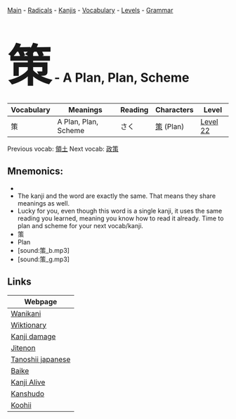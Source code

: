 <style> bigfont {font-size: 100px}</style>
[Main](../README.md) -
[Radicals](../radicals.md) -
[Kanjis](../kanjis.md) -
[Vocabulary](../vocabulary.md) -
[Levels](../levels.md) -
[Grammar](../grammar.md)
# <bigfont> 策</bigfont> - A Plan, Plan, Scheme 

| Vocabulary | Meanings | Reading | Characters | Level |
| --- | --- | --- | --- | --- |
| 策 | A Plan, Plan, Scheme | さく |  [策](../kanjis/策.md) (Plan) | [Level 22](../levels/wk_level22.md) |

Previous vocab: [領土](領土.md) Next vocab: [政策](政策.md) 

## Mnemonics:

* 
* The kanji and the word are exactly the same. That means they share meanings as well.
* Lucky for you, even though this word is a single kanji, it uses the same reading you learned, meaning you know how to read it already. Time to plan and scheme for your next vocab/kanji.
* 策
* Plan
* [sound:策_b.mp3]
* [sound:策_g.mp3]


## Links 

| Webpage |
| --- |
| [Wanikani          ](https://www.wanikani.com/kanji/策) |
| [Wiktionary        ](https://en.wiktionary.org/wiki/策) |
| [Kanji damage      ](http://www.kanjidamage.com/kanji/search?utf8=✓&q=策) |
| [Jitenon           ](https://jitenon.com/kanji/策) |
| [Tanoshii japanese ](https://www.tanoshiijapanese.com/dictionary/kanji.cfm?k=策) |
| [Baike             ](https://baike.baidu.com/item/策) |
| [Kanji Alive       ](https://app.kanjialive.com/策) |
| [Kanshudo          ](https://www.kanshudo.com/searchmn?q=策) |
| [Koohii            ](https://kanji.koohii.com/study/kanji/策) |
